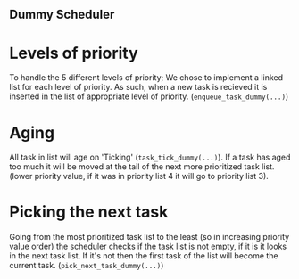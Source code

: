 ## Dummy Scheduler

# Levels of priority

To handle the 5 different levels of priority;
We chose to implement a linked list for each level of priority.
As such, when a new task is recieved it is inserted in the list of appropriate
level of priority. (`enqueue_task_dummy(...)`)

# Aging

All task in list will age on 'Ticking' (`task_tick_dummy(...)`). If a task has 
aged too much it will be moved at the tail of the next more prioritized 
task list. (lower priority value, if it was in priority list 4 it will go to 
priority list 3).

# Picking the next task

Going from the most prioritized task list to the least (so in increasing
priority value order) the scheduler checks if the task list is not empty, if it
is it looks in the next task list. If it's not then the first task of the list
will become the current task. (`pick_next_task_dummy(...)`)

